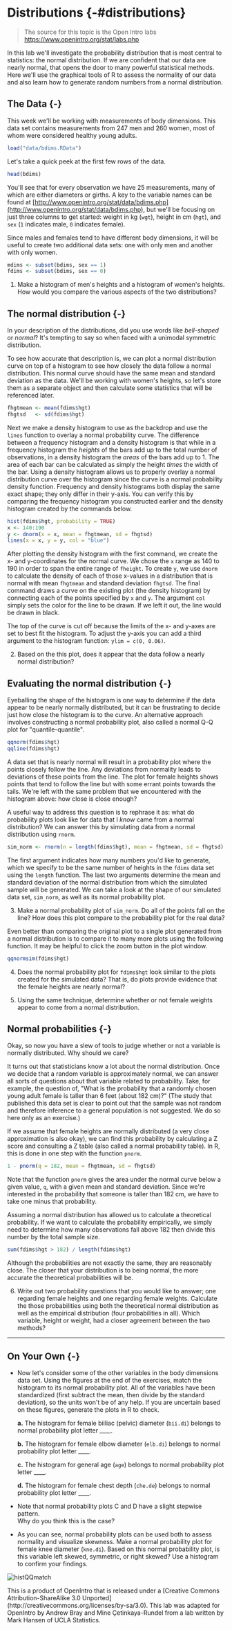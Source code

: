 
# Distributions {-#distributions}

> The source for this topic is the Open Intro labs https://www.openintro.org/stat/labs.php

In this lab we'll investigate the probability distribution that is most central
to statistics: the normal distribution.  If we are confident that our data are 
nearly normal, that opens the door to many powerful statistical methods.  Here 
we'll use the graphical tools of R to assess the normality of our data and also 
learn how to generate random numbers from a normal distribution.

## The Data {-}

This week we'll be working with measurements of body dimensions.  This data set 
contains measurements from 247 men and 260 women, most of whom were considered 
healthy young adults.


```r
load("data/bdims.RData")
```

Let's take a quick peek at the first few rows of the data.


```r
head(bdims)
```

You'll see that for every observation we have 25 measurements, many of which are
either diameters or girths.  A key to the variable names can be found at 
[http://www.openintro.org/stat/data/bdims.php](http://www.openintro.org/stat/data/bdims.php),
but we'll be focusing on just three columns to get started: weight in kg (`wgt`), 
height in cm (`hgt`), and `sex` (`1` indicates male, `0` indicates female).

Since males and females tend to have different body dimensions, it will be 
useful to create two additional data sets: one with only men and another with 
only women.


```r
mdims <- subset(bdims, sex == 1)
fdims <- subset(bdims, sex == 0)
```

1.  Make a histogram of men's heights and a histogram of women's heights.  How 
    would you compare the various aspects of the two distributions?

## The normal distribution {-}

In your description of the distributions, did you use words like *bell-shaped* 
or *normal*?  It's tempting to say so when faced with a unimodal symmetric 
distribution.

To see how accurate that description is, we can plot a normal distribution curve 
on top of a histogram to see how closely the data follow a normal distribution. 
This normal curve should have the same mean and standard deviation as the data. 
We'll be working with women's heights, so let's store them as a separate object 
and then calculate some statistics that will be referenced later. 


```r
fhgtmean <- mean(fdims$hgt)
fhgtsd   <- sd(fdims$hgt)
```

Next we make a density histogram to use as the backdrop and use the `lines` 
function to overlay a normal probability curve. The difference between a 
frequency histogram and a density histogram is that while in a frequency 
histogram the *heights* of the bars add up to the total number of observations, 
in a density histogram the *areas* of the bars add up to 1. The area of each bar 
can be calculated as simply the height *times* the width of the bar. Using a 
density histogram allows us to properly overlay a normal distribution curve over 
the histogram since the curve is a normal probability density function.
Frequency and density histograms both display the same exact shape; they only 
differ in their y-axis. You can verify this by comparing the frequency histogram 
you constructed earlier and the density histogram created by the commands below.


```r
hist(fdims$hgt, probability = TRUE)
x <- 140:190
y <- dnorm(x = x, mean = fhgtmean, sd = fhgtsd)
lines(x = x, y = y, col = "blue")
```

After plotting the density histogram with the first command, we create the x- 
and y-coordinates for the normal curve.  We chose the `x` range as 140 to 190 in 
order to span the entire range of `fheight`.  To create `y`, we use `dnorm` to 
calculate the density of each of those x-values in a distribution that is normal
with mean `fhgtmean` and standard deviation `fhgtsd`.  The final command draws a
curve on the existing plot (the density histogram) by connecting each of the 
points specified by `x` and `y`. The argument `col` simply sets the color for 
the line to be drawn. If we left it out, the line would be drawn in black.

The top of the curve is cut off because the limits of the x- and y-axes are set 
to best fit the histogram.  To adjust the y-axis you can add a third argument to
the histogram function: `ylim = c(0, 0.06)`.

2.  Based on the this plot, does it appear that the data follow a nearly normal 
    distribution?


## Evaluating the normal distribution {-}

Eyeballing the shape of the histogram is one way to determine if the data appear
to be nearly normally distributed, but it can be frustrating to decide just how 
close the histogram is to the curve. An alternative approach involves 
constructing a normal probability plot, also called a normal Q-Q plot for 
"quantile-quantile".


```r
qqnorm(fdims$hgt)
qqline(fdims$hgt)
```

A data set that is nearly normal will result in a probability plot where the 
points closely follow the line.  Any deviations from normality leads to 
deviations of these points from the line.  The plot for female heights shows 
points that tend to follow the line but with some errant points towards the 
tails.  We're left with the same problem that we encountered with the histogram 
above: how close is close enough?

A useful way to address this question is to rephrase it as: what do probability 
plots look like for data that I *know* came from a normal distribution?  We can 
answer this by simulating data from a normal distribution using `rnorm`.


```r
sim_norm <- rnorm(n = length(fdims$hgt), mean = fhgtmean, sd = fhgtsd)
```

The first argument indicates how many numbers you'd like to generate, which we 
specify to be the same number of heights in the `fdims` data set using the 
`length` function.  The last two arguments determine the mean and standard 
deviation of the normal distribution from which the simulated sample will be 
generated.  We can take a look at the shape of our simulated data set, `sim_norm`, 
as well as its normal probability plot.

3.  Make a normal probability plot of `sim_norm`.  Do all of the points fall on 
    the line?  How does this plot compare to the probability plot for the real 
    data?

Even better than comparing the original plot to a single plot generated from a 
normal distribution is to compare it to many more plots using the following 
function. It may be helpful to click the zoom button in the plot window.


```r
qqnormsim(fdims$hgt)
```

4.  Does the normal probability plot for `fdims$hgt` look similar to the plots 
    created for the simulated data?  That is, do plots provide evidence that the
    female heights are nearly normal?

5.  Using the same technique, determine whether or not female weights appear to 
    come from a normal distribution.

## Normal probabilities {-}

Okay, so now you have a slew of tools to judge whether or not a variable is 
normally distributed.  Why should we care?

It turns out that statisticians know a lot about the normal distribution.  Once 
we decide that a random variable is approximately normal, we can answer all 
sorts of questions about that variable related to probability.  Take, for 
example, the question of, "What is the probability that a randomly chosen young 
adult female is taller than 6 feet (about 182 cm)?" (The study that published
this data set is clear to point out that the sample was not random and therefore 
inference to a general population is not suggested.  We do so here only as an
exercise.)

If we assume that female heights are normally distributed (a very close 
approximation is also okay), we can find this probability by calculating a Z 
score and consulting a Z table (also called a normal probability table).  In R, 
this is done in one step with the function `pnorm`.


```r
1 - pnorm(q = 182, mean = fhgtmean, sd = fhgtsd)
```

Note that the function `pnorm` gives the area under the normal curve below a 
given value, `q`, with a given mean and standard deviation.  Since we're 
interested in the probability that someone is taller than 182 cm, we have to 
take one minus that probability.

Assuming a normal distribution has allowed us to calculate a theoretical 
probability.  If we want to calculate the probability empirically, we simply 
need to determine how many observations fall above 182 then divide this number 
by the total sample size.


```r
sum(fdims$hgt > 182) / length(fdims$hgt)
```

Although the probabilities are not exactly the same, they are reasonably close. 
The closer that your distribution is to being normal, the more accurate the 
theoretical probabilities will be.

6.  Write out two probability questions that you would like to answer; one 
    regarding female heights and one regarding female weights.  Calculate the 
    those probabilities using both the theoretical normal distribution as well 
    as the empirical distribution (four probabilities in all).  Which variable,
    height or weight, had a closer agreement between the two methods?

* * *

## On Your Own {-}

-   Now let's consider some of the other variables in the body dimensions data 
    set.  Using the figures at the end of the exercises, match the histogram to 
    its normal probability plot.  All of the variables have been standardized 
    (first subtract the mean, then divide by the standard deviation), so the 
    units won't be of any help.  If you are uncertain based on these figures, 
    generate the plots in R to check.

    **a.** The histogram for female biiliac (pelvic) diameter (`bii.di`) belongs
    to normal probability plot letter ____.

    **b.** The histogram for female elbow diameter (`elb.di`) belongs to normal 
    probability plot letter ____.

    **c.** The histogram for general age (`age`) belongs to normal probability 
    plot letter ____.

    **d.** The histogram for female chest depth (`che.de`) belongs to normal 
    probability plot letter ____.

-   Note that normal probability plots C and D have a slight stepwise pattern.  
    Why do you think this is the case?

-   As you can see, normal probability plots can be used both to assess 
    normality and visualize skewness.  Make a normal probability plot for female 
    knee diameter (`kne.di`).  Based on this normal probability plot, is this 
    variable left skewed, symmetric, or right skewed?  Use a histogram to confirm 
    your findings.


![histQQmatch](fig/histQQmatch.png)

<div id="license">
This is a product of OpenIntro that is released under a 
[Creative Commons Attribution-ShareAlike 3.0 Unported](http://creativecommons.org/licenses/by-sa/3.0). 
This lab was adapted for OpenIntro by Andrew Bray and Mine &Ccedil;etinkaya-Rundel
from a lab written by Mark Hansen of UCLA Statistics.
</div>
